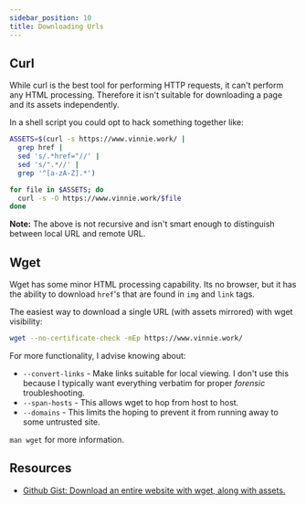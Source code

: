 ```yaml
---
sidebar_position: 10
title: Downloading Urls
---
```


## Curl

While curl is the best tool for performing HTTP requests, it can't perform any HTML processing. Therefore it isn't suitable for downloading a page and its assets independently.

In a shell script you could opt to hack something together like:

```sh
ASSETS=$(curl -s https://www.vinnie.work/ |
  grep href |
  sed 's/.*href="//' |
  sed 's/".*//' |
  grep '^[a-zA-Z].*')

for file in $ASSETS; do
  curl -s -O https://www.vinnie.work/$file
done
```

**Note:** The above is not recursive and isn't smart enough to distinguish between local URL and remote URL.

## Wget

Wget has some minor HTML processing capability. Its no browser, but it has the ability to download `href`'s that are found in `img` and `link` tags.

The easiest way to download a single URL (with assets mirrored) with wget visibility:

```sh
wget --no-certificate-check -mEp https://www.vinnie.work/
```

For more functionality, I advise knowing about:

- `--convert-links` - Make links suitable for local viewing. I don't use this because I typically want everything verbatim for proper _forensic_ troubleshooting.
- `--span-hosts` - This allows wget to hop from host to host.
- `--domains` - This limits the hoping to prevent it from running away to some untrusted site.

`man wget` for more information.

## Resources

- [Github Gist: Download an entire website with wget, along with assets.](https://gist.github.com/mikecrittenden/fe02c59fed1aeebd0a9697cf7e9f5c0c)
